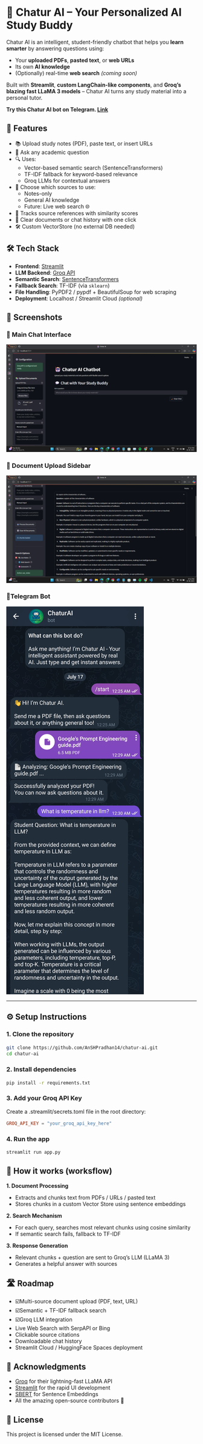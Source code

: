 # 🤖 Chatur AI – Your Personalized AI Study Buddy

Chatur AI is an intelligent, student-friendly chatbot that helps you **learn smarter** by answering questions using:
- Your **uploaded PDFs**, **pasted text**, or **web URLs**
- Its own **AI knowledge**
- (Optionally) real-time **web search** *(coming soon)*

Built with **Streamlit**, **custom LangChain-like components**, and **Groq’s blazing fast LLaMA 3 models** – Chatur AI turns any study material into a personal tutor.

**Try this Chatur AI bot on Telegram. [Link](https://t.me/chatur_ai_bot)**

## 🚀 Features

- 📚 Upload study notes (PDF), paste text, or insert URLs
- 💬 Ask any academic question
- 🔍 Uses:
  - Vector-based semantic search (SentenceTransformers)
  - TF-IDF fallback for keyword-based relevance
  - Groq LLMs for contextual answers
- 🧠 Choose which sources to use:
  - Notes-only
  - General AI knowledge
  - Future: Live web search 🌐
- 📎 Tracks source references with similarity scores
- 🧼 Clear documents or chat history with one click
- 🛠 Custom VectorStore (no external DB needed)



## 🛠 Tech Stack

- **Frontend**: [Streamlit](https://streamlit.io/)
- **LLM Backend**: [Groq API](https://groq.com/)
- **Semantic Search**: [SentenceTransformers](https://www.sbert.net/)
- **Fallback Search**: TF-IDF (via `sklearn`)
- **File Handling**: PyPDF2 / pypdf + BeautifulSoup for web scraping
- **Deployment**: Localhost / Streamlit Cloud *(optional)*



## 📸 Screenshots
### 🔹 Main Chat Interface
![Chat Interface](https://github.com/AnshPradhan14/chatur_ai/blob/main/Screenshos/chat_interface.png)

### 🔹 Document Upload Sidebar
![Sidebar](https://github.com/AnshPradhan14/chatur_ai/blob/main/Screenshos/upload_sidebar.png)

### 🔹Telegram Bot
![Chat Interface](https://github.com/AnshPradhan14/chatur_ai/blob/main/Screenshos/IMG_20250717_003708.jpg)



---

## ⚙️ Setup Instructions

### 1. Clone the repository
```bash
git clone https://github.com/AnSHPradhan14/chatur-ai.git
cd chatur-ai
```

### 2. Install dependencies
```bash
pip install -r requirements.txt
```

### 3. Add your Groq API Key
Create a .streamlit/secrets.toml file in the root directory:
```toml
GROQ_API_KEY = "your_groq_api_key_here"
```

### 4. Run the app
```bash
streamlit run app.py
```

## 🧠 How it works (worksflow)
**1. Document Processing**
- Extracts and chunks text from PDFs / URLs / pasted text
- Stores chunks in a custom Vector Store using sentence embeddings

**2. Search Mechanism**
- For each query, searches most relevant chunks using cosine similarity
- If semantic search fails, fallback to TF-IDF

**3. Response Generation**

- Relevant chunks + question are sent to Groq’s LLM (LLaMA 3)
- Generates a helpful answer with sources

## 🛣️ Roadmap
- ☑️Multi-source document upload (PDF, text, URL)
- ☑️Semantic + TF-IDF fallback search
- ☑️Groq LLM integration
- Live Web Search with SerpAPI or Bing
- Clickable source citations
- Downloadable chat history
- Streamlit Cloud / HuggingFace Spaces deployment


## 🙏 Acknowledgments
- [Groq](https://groq.com/) for their lightning-fast LLaMA API
- [Streamlit](https://streamlit.io/) for the rapid UI development
- [SBERT](https://www.sbert.net/) for Sentence Embeddings
- All the amazing open-source contributors 🙌


## 📄 License
This project is licensed under the MIT License.
